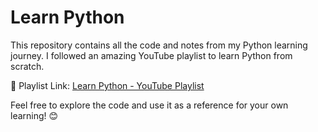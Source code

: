 # Learn Python 
This repository contains all the code and notes from my Python learning journey. I followed an amazing YouTube playlist to learn Python from scratch.

🎥 Playlist Link: <a href="https://youtube.com/playlist?list=PLGjplNEQ1it8-0CmoljS5yeV-GlKSUEt0&si=GAKM0iyhf19cDzuq" target="_blank">Learn Python - YouTube Playlist</a>


Feel free to explore the code and use it as a reference for your own learning! 😊